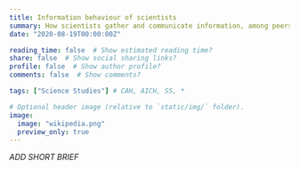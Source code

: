 ```yaml
---
title: Information behaviour of scientists
summary: How scientists gather and communicate information, among peers and with the public?
date: "2020-08-19T00:00:00Z"

reading_time: false  # Show estimated reading time?
share: false  # Show social sharing links?
profile: false  # Show author profile?
comments: false  # Show comments?

tags: ["Science Studies"] # CAH, AICH, SS, *

# Optional header image (relative to `static/img/` folder).
image:
  image: "wikipedia.png"
  preview_only: true
---
```


*ADD SHORT BRIEF*